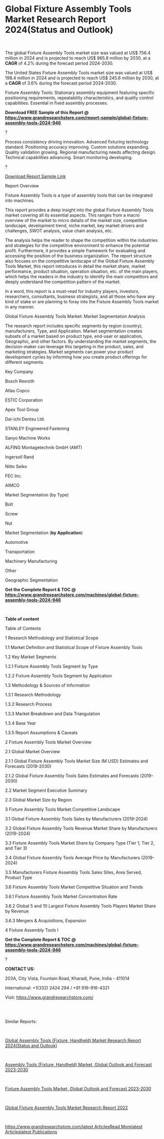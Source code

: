 <h1>Global Fixture Assembly Tools Market Research Report 2024(Status and Outlook)</h1><br/><p>The global Fixture Assembly Tools market size was valued at US$ 756.4 million in 2024 and is projected to reach US$ 965.8 million by 2030, at a <strong>CAGR</strong> of 4.2% during the forecast period 2024-2030.</p>
 
 
 
 <p>The United States Fixture Assembly Tools market size was valued at US$ 198.4 million in 2024 and is projected to reach US$ 245.6 million by 2030, at a <strong>CAGR</strong> of 3.6% during the forecast period 2024-2030.</p>
 
 
 
 <p>Fixture Assembly Tools: Stationary assembly equipment featuring specific positioning requirements, repeatability characteristics, and quality control capabilities. Essential in fixed assembly processes.</p>
 
 
 
 <div><b>Download FREE Sample of this Report @ <a href="https://www.grandresearchstore.com/report-sample/global-fixture-assembly-tools-2024-946">https://www.grandresearchstore.com/report-sample/global-fixture-assembly-tools-2024-946</a></b></div>
 
 
 
 <p>? </p>
 
 
 
 <p>Process consistency driving innovation. Advanced fixturing technology standard. Positioning accuracy improving. Custom solutions expanding. Quality validation growing. Regional manufacturing needs affecting design. Technical capabilities advancing. Smart monitoring developing.</p>
 
 
 
 <p>? </p>
 
 
 
 <p><a href="https://www.grandresearchstore.com/mr-admin/report-sample/global-fixture-assembly-tools-2024-946">Download Report Sample Link</a></p>
 
 
 
 <p>Report Overview</p>
 
 
 
 <p>Fixture Assembly Tools is a type of assembly tools that can be integrated into machines.</p>
 
 
 
 <p>This report provides a deep insight into the global Fixture Assembly Tools market covering all its essential aspects. This ranges from a macro overview of the market to micro details of the market size, competitive landscape, development trend, niche market, key market drivers and challenges, SWOT analysis, value chain analysis, etc.</p>
 
 
 
 <p>The analysis helps the reader to shape the competition within the industries and strategies for the competitive environment to enhance the potential profit. Furthermore, it provides a simple framework for evaluating and accessing the position of the business organization. The report structure also focuses on the competitive landscape of the Global Fixture Assembly Tools Market, this report introduces in detail the market share, market performance, product situation, operation situation, etc. of the main players, which helps the readers in the industry to identify the main competitors and deeply understand the competition pattern of the market.</p>
 
 
 
 <p>In a word, this report is a must-read for industry players, investors, researchers, consultants, business strategists, and all those who have any kind of stake or are planning to foray into the Fixture Assembly Tools market in any manner.</p>
 
 
 
 <p>Global Fixture Assembly Tools Market: Market Segmentation Analysis</p>
 
 
 
 <p>The research report includes specific segments by region (country), manufacturers, Type, and Application. Market segmentation creates subsets of a market based on product type, end-user or application, Geographic, and other factors. By understanding the market segments, the decision-maker can leverage this targeting in the product, sales, and marketing strategies. Market segments can power your product development cycles by informing how you create product offerings for different segments.</p>
 
 
 
 <p>Key Company</p>
 
 
 
 <p>Bosch Rexroth</p>
 
 
 
 <p>Atlas Copco</p>
 
 
 
 <p>ESTIC Corporation</p>
 
 
 
 <p>Apex Tool Group</p>
 
 
 
 <p>Dai-ichi Dentsu Ltd.</p>
 
 
 
 <p>STANLEY Engineered Fastening</p>
 
 
 
 <p>Sanyo Machine Works</p>
 
 
 
 <p>ALFING Montagetechnik GmbH (AMT)</p>
 
 
 
 <p>Ingersoll Rand</p>
 
 
 
 <p>Nitto Seiko</p>
 
 
 
 <p>FEC Inc.</p>
 
 
 
 <p>AIMCO</p>
 
 
 
 <p>Market Segmentation (by Type)</p>
 
 
 
 <p>Bolt</p>
 
 
 
 <p>Screw</p>
 
 
 
 <p>Nut</p>
 
 
 
 <p>Market Segmentation (<strong>by Application</strong>)</p>
 
 
 
 <p>Automotive</p>
 
 
 
 <p>Transportation</p>
 
 
 
 <p>Machinery Manufacturing</p>
 
 
 
 <p>Other</p>
 
 
 
 <p>Geographic Segmentation</p>
 
 
 
 <div><b>Get the Complete Report & TOC @ <a href="https://www.grandresearchstore.com/machines/global-fixture-assembly-tools-2024-946">https://www.grandresearchstore.com/machines/global-fixture-assembly-tools-2024-946</a></b></div>
 
 
 
 <p><br />
 
 <b>Table of content</b></p>
 
 
 
 <p>Table of Contents<br />
 
 1 Research Methodology and Statistical Scope<br />
 
 1.1 Market Definition and Statistical Scope of Fixture Assembly Tools<br />
 
 1.2 Key Market Segments<br />
 
 1.2.1 Fixture Assembly Tools Segment by Type<br />
 
 1.2.2 Fixture Assembly Tools Segment by Application<br />
 
 1.3 Methodology & Sources of Information<br />
 
 1.3.1 Research Methodology<br />
 
 1.3.2 Research Process<br />
 
 1.3.3 Market Breakdown and Data Triangulation<br />
 
 1.3.4 Base Year<br />
 
 1.3.5 Report Assumptions & Caveats<br />
 
 2 Fixture Assembly Tools Market Overview<br />
 
 2.1 Global Market Overview<br />
 
 2.1.1 Global Fixture Assembly Tools Market Size (M USD) Estimates and Forecasts (2019-2030)<br />
 
 2.1.2 Global Fixture Assembly Tools Sales Estimates and Forecasts (2019-2030)<br />
 
 2.2 Market Segment Executive Summary<br />
 
 2.3 Global Market Size by Region<br />
 
 3 Fixture Assembly Tools Market Competitive Landscape<br />
 
 3.1 Global Fixture Assembly Tools Sales by Manufacturers (2019-2024)<br />
 
 3.2 Global Fixture Assembly Tools Revenue Market Share by Manufacturers (2019-2024)<br />
 
 3.3 Fixture Assembly Tools Market Share by Company Type (Tier 1, Tier 2, and Tier 3)<br />
 
 3.4 Global Fixture Assembly Tools Average Price by Manufacturers (2019-2024)<br />
 
 3.5 Manufacturers Fixture Assembly Tools Sales Sites, Area Served, Product Type<br />
 
 3.6 Fixture Assembly Tools Market Competitive Situation and Trends<br />
 
 3.6.1 Fixture Assembly Tools Market Concentration Rate<br />
 
 3.6.2 Global 5 and 10 Largest Fixture Assembly Tools Players Market Share by Revenue<br />
 
 3.6.3 Mergers & Acquisitions, Expansion<br />
 
 4 Fixture Assembly Tools I</p>
 
 
 
 <div><b>Get the Complete Report & TOC @ <a href="https://www.grandresearchstore.com/machines/global-fixture-assembly-tools-2024-946">https://www.grandresearchstore.com/machines/global-fixture-assembly-tools-2024-946</a></b></div>
 
 
 
 <p>? </p>
 
 
 
 <p><b>CONTACT US:</b><br />
 
 203A, City Vista, Fountain Road, Kharadi, Pune, India - 411014<br />
 
 International: +1(332) 2424 294 / +91 916-916-4321<br />
 
 Visit: <a href="https://www.grandresearchstore.com/">https://www.grandresearchstore.com/</a><br />
 
 <br />
 
 <br />
 
 Similar Reports:<br />
 
 <br />
 
 <a href="https://www.grandresearchstore.com/machines/global-assembly-tools-2024-614">Global Assembly Tools (Fixture, Handheld) Market Research Report 2024(Status and Outlook)</a><br />
 
 <br />
 
 <a href="https://www.grandresearchstore.com/machines/global-assembly-tools-forecast-2023-2030-799">Assembly Tools (Fixture, Handheld) Market, Global Outlook and Forecast 2023-2030</a><br />
 
 <br />
 
 <a href="https://www.grandresearchstore.com/machines/global-fixture-assembly-tools-forecast-2023-2030-309">Fixture Assembly Tools Market, Global Outlook and Forecast 2023-2030</a><br />
 
 <br />
 
 <a href="https://www.grandresearchstore.com/machines/global-fixture-assembly-tools-2022-373">Global Fixture Assembly Tools Market Research Report 2022</a><br />
 
 <br />
 
 <a href="https://gyeongbokgung.com">https://www.grandresearchstore.com/</a><a href="https://hallyeomaritime.com">latest Articles</a><a href="https://jingwansa.com">Read More</a><a href="https://nguoiviet.jp/">latest Articles</a><a href="https://www.intelmarketresearch.com/">latest Publications</a></p>
